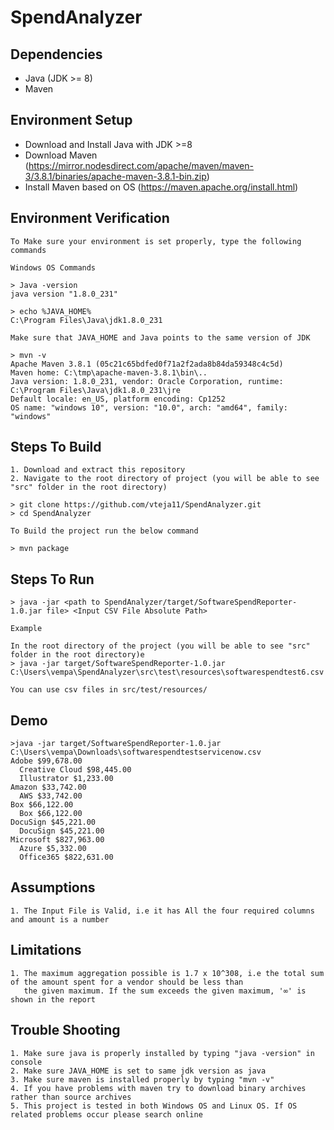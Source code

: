 # SpendAnalyzer

## Dependencies

* Java (JDK >= 8)
* Maven 

## Environment Setup

* Download and Install Java with JDK >=8
* Download Maven (https://mirror.nodesdirect.com/apache/maven/maven-3/3.8.1/binaries/apache-maven-3.8.1-bin.zip)
* Install Maven based on OS (https://maven.apache.org/install.html)

## Environment Verification
```
To Make sure your environment is set properly, type the following commands

Windows OS Commands

> Java -version
java version "1.8.0_231"

> echo %JAVA_HOME%
C:\Program Files\Java\jdk1.8.0_231

Make sure that JAVA_HOME and Java points to the same version of JDK

> mvn -v
Apache Maven 3.8.1 (05c21c65bdfed0f71a2f2ada8b84da59348c4c5d)
Maven home: C:\tmp\apache-maven-3.8.1\bin\..
Java version: 1.8.0_231, vendor: Oracle Corporation, runtime: C:\Program Files\Java\jdk1.8.0_231\jre
Default locale: en_US, platform encoding: Cp1252
OS name: "windows 10", version: "10.0", arch: "amd64", family: "windows"

```

## Steps To Build 
```
1. Download and extract this repository
2. Navigate to the root directory of project (you will be able to see "src" folder in the root directory)

> git clone https://github.com/vteja11/SpendAnalyzer.git
> cd SpendAnalyzer

To Build the project run the below command

> mvn package
```

## Steps To Run
```
> java -jar <path to SpendAnalyzer/target/SoftwareSpendReporter-1.0.jar file> <Input CSV File Absolute Path>

Example

In the root directory of the project (you will be able to see "src" folder in the root directory)e
> java -jar target/SoftwareSpendReporter-1.0.jar C:\Users\vempa\SpendAnalyzer\src\test\resources\softwarespendtest6.csv

You can use csv files in src/test/resources/
```

## Demo
```
>java -jar target/SoftwareSpendReporter-1.0.jar C:\Users\vempa\Downloads\softwarespendtestservicenow.csv
Adobe $99,678.00
  Creative Cloud $98,445.00
  Illustrator $1,233.00
Amazon $33,742.00
  AWS $33,742.00
Box $66,122.00
  Box $66,122.00
DocuSign $45,221.00
  DocuSign $45,221.00
Microsoft $827,963.00
  Azure $5,332.00
  Office365 $822,631.00
```

## Assumptions
```
1. The Input File is Valid, i.e it has All the four required columns and amount is a number
```

## Limitations
```
1. The maximum aggregation possible is 1.7 x 10^308, i.e the total sum of the amount spent for a vendor should be less than 
   the given maximum. If the sum exceeds the given maximum, '∞' is shown in the report 
```

## Trouble Shooting 
```
1. Make sure java is properly installed by typing "java -version" in console 
2. Make sure JAVA_HOME is set to same jdk version as java 
3. Make sure maven is installed properly by typing "mvn -v"
4. If you have problems with maven try to download binary archives rather than source archives 
5. This project is tested in both Windows OS and Linux OS. If OS related problems occur please search online 
```

